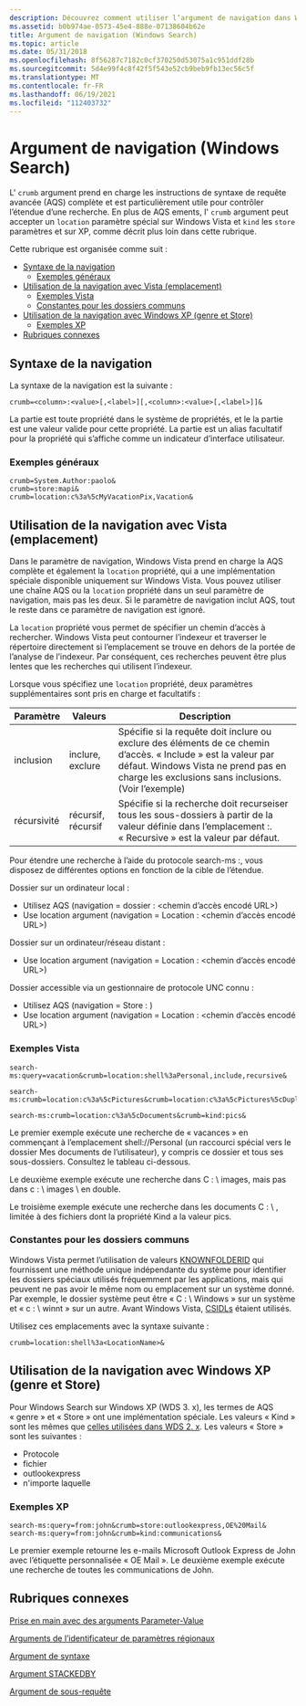 ```yaml
---
description: Découvrez comment utiliser l’argument de navigation dans Windows Search comme moyen de contrôler l’étendue d’une recherche.
ms.assetid: b0b974ae-0573-45e4-888e-07138604b62e
title: Argument de navigation (Windows Search)
ms.topic: article
ms.date: 05/31/2018
ms.openlocfilehash: 8f56287c7182c0cf370250d53075a1c951ddf28b
ms.sourcegitcommit: 5d4e99f4c8f42f5f543e52cb9beb9fb13ec56c5f
ms.translationtype: MT
ms.contentlocale: fr-FR
ms.lasthandoff: 06/19/2021
ms.locfileid: "112403732"
---
```

# <a name="crumb-argument-windows-search"></a>Argument de navigation (Windows Search)

L' `crumb` argument prend en charge les instructions de syntaxe de requête avancée (AQS) complète et est particulièrement utile pour contrôler l’étendue d’une recherche. En plus de AQS ements, l' `crumb` argument peut accepter un `location` paramètre spécial sur Windows Vista et `kind` les `store` paramètres et sur XP, comme décrit plus loin dans cette rubrique.

Cette rubrique est organisée comme suit :

-   [Syntaxe de la navigation](#crumb-syntax)
    -   [Exemples généraux](#general-examples)
-   [Utilisation de la navigation avec Vista (emplacement)](#using-crumb-with-vista-location)
    -   [Exemples Vista](#vista-examples)
    -   [Constantes pour les dossiers communs](#constants-for-common-folders)
-   [Utilisation de la navigation avec Windows XP (genre et Store)](#using-crumb-with-windows-xp-kind-and-store)
    -   [Exemples XP](#xp-examples)
-   [Rubriques connexes](#related-topics)

 

## <a name="crumb-syntax"></a>Syntaxe de la navigation

La syntaxe de la navigation est la suivante :


```
crumb=<column>:<value>[,<label>][,<column>:<value>[,<label>]]& 
```



La <column> partie est toute propriété dans le système de propriétés, et le <value> la partie est une valeur valide pour cette propriété. La <label> partie est un alias facultatif pour la propriété qui s’affiche comme un indicateur d’interface utilisateur.

### <a name="general-examples"></a>Exemples généraux


```
crumb=System.Author:paolo&
crumb=store:mapi&
crumb=location:c%3a%5cMyVacationPix,Vacation&
```



 

## <a name="using-crumb-with-vista-location"></a>Utilisation de la navigation avec Vista (emplacement)

Dans le paramètre de navigation, Windows Vista prend en charge la AQS complète et également la `location` propriété, qui a une implémentation spéciale disponible uniquement sur Windows Vista. Vous pouvez utiliser une chaîne AQS ou la `location` propriété dans un seul paramètre de navigation, mais pas les deux. Si le paramètre de navigation inclut AQS, tout le reste dans ce paramètre de navigation est ignoré.

La `location` propriété vous permet de spécifier un chemin d’accès à rechercher. Windows Vista peut contourner l’indexeur et traverser le répertoire directement si l’emplacement se trouve en dehors de la portée de l’analyse de l’indexeur. Par conséquent, ces recherches peuvent être plus lentes que les recherches qui utilisent l’indexeur.

Lorsque vous spécifiez une `location` propriété, deux paramètres supplémentaires sont pris en charge et facultatifs :



| Paramètre | Valeurs                  | Description                                                                                                                                                                       |
|-----------|-------------------------|-----------------------------------------------------------------------------------------------------------------------------------------------------------------------------------|
| inclusion | inclure, exclure        | Spécifie si la requête doit inclure ou exclure des éléments de ce chemin d’accès. « Include » est la valeur par défaut. Windows Vista ne prend pas en charge les exclusions sans inclusions. (Voir l’exemple) |
| récursivité | récursif, récursif | Spécifie si la recherche doit recurseiser tous les sous-dossiers à partir de la valeur définie dans l’emplacement :<value>. « Recursive » est la valeur par défaut.                             |



 

Pour étendre une recherche à l’aide du protocole search-ms :, vous disposez de différentes options en fonction de la cible de l’étendue.

Dossier sur un ordinateur local :

-   Utilisez AQS (navigation = dossier : <chemin d’accès encodé URL>)
-   Use location argument (navigation = Location : <chemin d’accès encodé URL>)

Dossier sur un ordinateur/réseau distant :

-   Use location argument (navigation = Location : <chemin d’accès encodé URL>)

Dossier accessible via un gestionnaire de protocole UNC connu :

-   Utilisez AQS (navigation = Store : <UNC protocol handler name> )
-   Use location argument (navigation = Location : <chemin d’accès encodé URL>)

### <a name="vista-examples"></a>Exemples Vista


```
search-ms:query=vacation&crumb=location:shell%3aPersonal,include,recursive&

search-ms:crumb=location:c%3a%5cPictures&crumb=location:c%3a%5cPictures%5cDuplicates,,exclude& 

search-ms:crumb=location:c%3a%5cDocuments&crumb=kind:pics&
```



Le premier exemple exécute une recherche de « vacances » en commençant à l’emplacement shell://Personal (un raccourci spécial vers le dossier Mes documents de l’utilisateur), y compris ce dossier et tous ses sous-dossiers. Consultez le tableau ci-dessous.

Le deuxième exemple exécute une recherche dans C : \\ images, mais pas dans c : \\ images \\ en double.

Le troisième exemple exécute une recherche dans les documents C : \\ , limitée à des fichiers dont la propriété Kind a la valeur pics.

### <a name="constants-for-common-folders"></a>Constantes pour les dossiers communs

Windows Vista permet l’utilisation de valeurs [KNOWNFOLDERID](/previous-versions//bb762584(v=vs.85)) qui fournissent une méthode unique indépendante du système pour identifier les dossiers spéciaux utilisés fréquemment par les applications, mais qui peuvent ne pas avoir le même nom ou emplacement sur un système donné. Par exemple, le dossier système peut être « C : \\ Windows » sur un système et « c : \\ winnt » sur un autre. Avant Windows Vista, [CSIDLs](/windows/desktop/shell/csidl) étaient utilisés.

Utilisez ces emplacements avec la syntaxe suivante :


```
crumb=location:shell%3a<LocationName>&
```



 

## <a name="using-crumb-with-windows-xp-kind-and-store"></a>Utilisation de la navigation avec Windows XP (genre et Store)

Pour Windows Search sur Windows XP (WDS 3. x), les termes de AQS « genre » et « Store » ont une implémentation spéciale. Les valeurs « Kind » sont les mêmes que [celles utilisées dans WDS 2. x](../lwef/-search-2x-wds-perceivedtype.md). Les valeurs « Store » sont les suivantes :

-   Protocole
-   fichier
-   outlookexpress
-   n'importe laquelle

### <a name="xp-examples"></a>Exemples XP


```
search-ms:query=from:john&crumb=store:outlookexpress,OE%20Mail&
search-ms:query=from:john&crumb=kind:communications&
```



Le premier exemple retourne les e-mails Microsoft Outlook Express de John avec l’étiquette personnalisée « OE Mail ». Le deuxième exemple exécute une recherche de toutes les communications de John.

## <a name="related-topics"></a>Rubriques connexes

<dl> <dt>

[Prise en main avec des arguments Parameter-Value](getting-started-with-parameter-value-arguments.md)
</dt> <dt>

[Arguments de l’identificateur de paramètres régionaux](-search-3x-wds-qryidx-localeidentifiers.md)
</dt> <dt>

[Argument de syntaxe](-search-3x-wds-qryidx-syntaxargument.md)
</dt> <dt>

[Argument STACKEDBY](-search-3x-wds-qryidx-stackedby.md)
</dt> <dt>

[Argument de sous-requête](-search-3x-wds-qryidx-subquery.md)
</dt> </dl>

 

 
